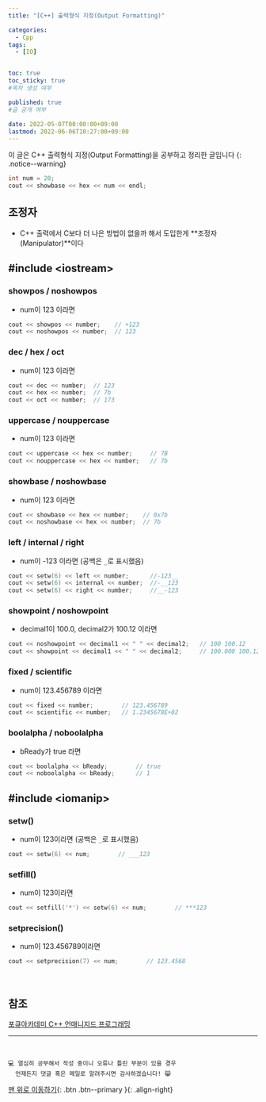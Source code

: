 ```yaml
---
title: "[C++] 출력형식 지정(Output Formatting)" 

categories:
  - Cpp
tags:
  - [IO]


toc: true
toc_sticky: true
#목차 생성 여부

published: true
#글 공개 여부

date: 2022-05-07T00:00:00+09:00
lastmod: 2022-06-06T10:27:00+09:00
---
```


이 글은 C++ 출력형식 지정(Output Formatting)을 공부하고 정리한 글입니다
{: .notice--warning}

```cpp
int num = 20;
cout << showbase << hex << num << endl;
```
## 조정자
- C++ 출력에서 C보다 더 나은 방법이 없을까 해서 도입한게 **조정자(Manipulator)**이다

## #include \<iostream\>

### showpos / noshowpos
- num이 123 이라면
```cpp
cout << showpos << number;    // +123
cout << noshowpos << number;  // 123
```

### dec / hex / oct
- num이 123 이라면
```cpp
cout << dec << number;  // 123
cout << hex << number;  // 7b
cout << oct << number;  // 173
```

### uppercase / nouppercase
- num이 123 이라면
```cpp
cout << uppercase << hex << number;     // 7B
cout << nouppercase << hex << number;   // 7b
```

### showbase / noshowbase
- num이 123 이라면
```cpp
cout << showbase << hex << number;    // 0x7b
cout << noshowbase << hex << number;  // 7b
```

### left / internal / right
- num이 -123 이라면 (공백은 `_`로 표시했음)
```cpp
cout << setw(6) << left << number;      //-123__
cout << setw(6) << internal << number;  //-__123
cout << setw(6) << right << number;     //__-123
```

### showpoint / noshowpoint
- decimal1이 100.0, decimal2가 100.12 이라면
```cpp
cout << noshowpoint << decimal1 << " " << decimal2;   // 100 100.12
cout << showpoint << decimal1 << " " << decimal2;     // 100.000 100.120
```

### fixed / scientific
- num이 123.456789 이라면
```cpp
cout << fixed << number;        // 123.456789
cout << scientific << number;   // 1.2345678E+02
```

### boolalpha / noboolalpha
- bReady가 true 라면
```cpp
cout << boolalpha << bReady;        // true
cout << noboolalpha << bReady;      // 1
```

## #include \<iomanip\>

### setw()
- num이 123이라면 (공백은 `_`로 표시했음)
```cpp
cout << setw(6) << num;        // ___123
```

### setfill()
- num이 123이라면
```cpp
cout << setfill('*') << setw(6) << num;        // ***123
```

### setprecision()
- num이 123.456789이라면
```cpp
cout << setprecision(7) << num;        // 123.4568
```

<br>

## 참조
[포큐아카데미 C++ 언매니지드 프로그래밍](https://pocu-ko.teachable.com/p/comp3200)

***
<br>

    💻 열심히 공부해서 작성 중이니 오류나 틀린 부분이 있을 경우 
      언제든지 댓글 혹은 메일로 알려주시면 감사하겠습니다! 😸

[맨 위로 이동하기](#){: .btn .btn--primary }{: .align-right}